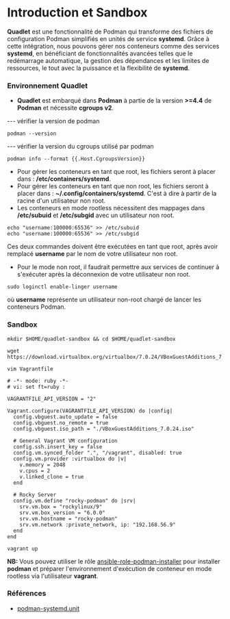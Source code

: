 # Introduction et Sandbox

**Quadlet** est une fonctionnalité de Podman qui transforme des fichiers de configuration Podman simplifiés en unités de service **systemd**. 
Grâce à cette intégration, nous pouvons gérer nos conteneurs comme des services **systemd**, en bénéficiant de fonctionnalités avancées 
telles que le redémarrage automatique, la gestion des dépendances et les limites de ressources, le tout avec la puissance et la flexibilité 
de **systemd**.

### Environnement Quadlet

- **Quadlet** est embarqué dans **Podman** à partie de la version **>=4.4** de **Podman** et nécessite **cgroups v2**.

--- vérifier la version de podman

```
podman --version
```

--- vérifier la version du cgroups utilisé par podman

```
podman info --format {{.Host.CgroupsVersion}}
```

- Pour gérer les conteneurs en tant que root, les fichiers seront à placer dans : **/etc/containers/systemd**.
- Pour gérer les conteneurs en tant que non root, les fichiers seront à placer dans : **~/.config/containers/systemd**. C'est à dire à
partir de la racine d'un utilisateur non root.
- Les conteneurs en mode rootless nécessitent des mappages dans **/etc/subuid** et **/etc/subgid** avec un utilisateur non root.

```
echo "username:100000:65536" >> /etc/subuid
echo "username:100000:65536" >> /etc/subgid
```

Ces deux commandes doivent être exécutées en tant que root, après avoir remplacé **username** par le nom de votre utilisateur non root.

- Pour le mode non root, il faudrait permettre aux services de continuer à s'exécuter après la déconnexion de votre utilisateur non root.

```
sudo loginctl enable-linger username
```

où **username** représente un utilisateur non-root chargé de lancer les conteneurs Podman.

### Sandbox

```
mkdir $HOME/quadlet-sandbox && cd $HOME/quadlet-sandbox
```

```
wget https://download.virtualbox.org/virtualbox/7.0.24/VBoxGuestAdditions_7.0.24.iso
```

```
vim Vagrantfile
```

```
# -*- mode: ruby -*-
# vi: set ft=ruby :

VAGRANTFILE_API_VERSION = "2"

Vagrant.configure(VAGRANTFILE_API_VERSION) do |config|
  config.vbguest.auto_update = false
  config.vbguest.no_remote = true
  config.vbguest.iso_path = "./VBoxGuestAdditions_7.0.24.iso"

  # General Vagrant VM configuration
  config.ssh.insert_key = false
  config.vm.synced_folder ".", "/vagrant", disabled: true
  config.vm.provider :virtualbox do |v|
    v.memory = 2048
    v.cpus = 2
    v.linked_clone = true
  end
  
  # Rocky Server
  config.vm.define "rocky-podman" do |srv|
    srv.vm.box = "rockylinux/9"
    srv.vm.box_version = "6.0.0"
    srv.vm.hostname = "rocky-podman"
    srv.vm.network :private_network, ip: "192.168.56.9"
  end
end
```

```
vagrant up
```

**NB:** Vous pouvez utiliser le rôle [ansible-role-podman-installer](https://github.com/willbrid/ansible-role-podman-installer/tree/main) pour installer **podman** et préparer l'environnement d'exécution de conteneur en mode rootless via l'utilisateur **vagrant**.

### Références

- [podman-systemd.unit](https://docs.podman.io/en/latest/markdown/podman-systemd.unit.5.html)